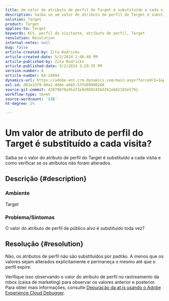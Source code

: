 ```yaml
---
title: Um valor de atributo de perfil do Target é substituído a cada visita?
description: Saiba se um valor de atributo de perfil do Target é substituído a cada visita.
solution: Target
product: Target
applies-to: Target
keywords: KCS, perfil do visitante, atributo de perfil, Target
resolution: Resolution
internal-notes: null
bug: false
article-created-by: Zita Rodricks
article-created-date: 5/2/2024 2:46:48 PM
article-published-by: Zita Rodricks
article-published-date: 5/2/2024 3:29:35 PM
version-number: 6
article-number: KA-14094
dynamics-url: https://adobe-ent.crm.dynamics.com/main.aspx?forceUCI=1&pagetype=entityrecord&etn=knowledgearticle&id=0f45e3c8-9208-ef11-9f8a-6045bd026dc7
exl-id: d83e33f9-60a2-468e-a665-53fd99990260
source-git-commit: 42079670a95af2e9d8b92456d2b2eb02191e5791
workflow-type: tm+mt
source-wordcount: '136'
ht-degree: 2%

---
```


# Um valor de atributo de perfil do Target é substituído a cada visita?


Saiba se o valor do atributo de perfil do Target é substituído a cada visita e como verificar se os atributos não foram alterados.

## Descrição {#description}


### Ambiente

Target

### Problema/Sintomas

O valor do atributo de perfil de público alvo é substituído toda vez?


## Resolução {#resolution}


Não, os atributos de perfil não são substituídos por padrão. A menos que os valores sejam alterados explicitamente e permaneça o mesmo até que o perfil expire.

Verifique isso observando o valor do atributo de perfil no rastreamento da mbox (caixa de marketing) para observar os valores anterior e posterior. Para obter mais informações, consulte [Depuração da at.js usando o Adobe Experience Cloud Debugger](https://developer.adobe.com/target/implement/client-side/target-debugging-atjs/target-debugging-atjs/).
